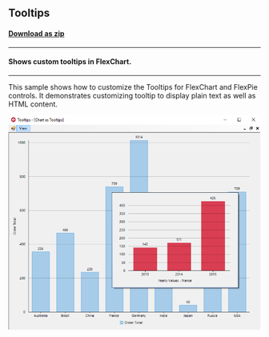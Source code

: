## Tooltips
#### [Download as zip](https://grapecity.github.io/DownGit/#/home?url=https://github.com/GrapeCity/ComponentOne-WinForms-Samples/tree/master/Next\FlexChart\CS\Tooltips)
____
#### Shows custom tooltips in FlexChart.
____
This sample shows how to customize the Tooltips for FlexChart and FlexPie controls.
It demonstrates customizing tooltip to display plain text as well as HTML content.

![screenshot](screenshot.PNG)
